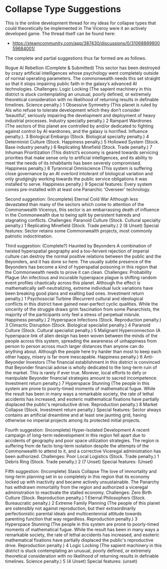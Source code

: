 # Collapse Type Suggestions

This is the online development thread for my ideas for collapse types that could theoretically be implemented in The Viceroy were it an actively developed game.  The thread itself can be found here:
* https://steamcommunity.com/app/387430/discussions/0/3106888980059684001/

The complete and partial suggestions thus far formed are as follows.

Rogue AI Rebellion (Complete & Submitted)
This sector has been destroyed by crazy artificial intelligences whose psychology went completely outside of normal operating parameters. The commonwealth needs this set straight so that it stops impairing public faith in the galaxy’s advanced AI technologies.
Challenges:
Logic Locking (The sapient machinery in this district is stuck contemplating an unusual, poorly defined, or extremely theoretical consideration with no likelihood of returning results in definable timelines. Science penalty.) 1
Obsessive Symmetry (This planet is ruled by AIs who refuse to tolerate development which they don’t consider ‘beautiful’, seriously impairing the development and deployment of heavy industrial processes. Industry specialty penalty.) 2
Rampant Wardrones (The sectors of this planet are controlled by and/or dedicated to fighting against control by AI wardrones, and the galaxy is horrified. Influence penalty.). 3
Biological Embargo (Stock. Biological specialty penalty.) 4
Determinist Culture (Stock. Happiness penalty.) 5
Hollowed System (Stock. Base industry penalty.) 6
Replicating Minefield (Stock. Trade penalty.) 7
Inhuman Prioritization (This district’s economy is geared towards servicing priorities that make sense only to artificial intelligences, and its ability to meet the needs of its inhabitants has been severely compromised. Happiness penalty.) 8
Tyrannical Omniscience (This system is suffering close governance by an AI overlord intolerant of biological variation and only grudgingly working towards the public service obligations it was installed to serve. Happiness penalty.) 9
Special features:
Every system comes pre-installed with at least one Panarchic 'Overseer' technology.


Second suggestion:  (Incomplete)
Eternal Cold War
Although less devastated than many of the sectors which come to attention of the Commonwealth Viceroys, this sector is an embarrassing death of influence in the Commonwealth due to being split by persistent hatreds and stagnating conflicts.
Challenges:
Paranoid Culture (Stock. Cultural specialty penalty.)  1
Replicating Minefield (Stock.  Trade penalty.)  2
(8 Unset)
Special features:
Sector retains some Commonwealth projects, most commonly patriotic indoctrination.

Third suggestion:  (Complete?)
Haunted by Beyonders
A combination of twisted hyperspatial geography and a too-fervent rejection of imperial culture can destroy the normal positive relations between the public and the Beyonders, and it has done so here.  The usually subtle presence of the Beyonders has become a kind of hyperspatial poisoning in this region that the Commonwealth needs to prove it can clean.
Challenges:
Probability Plague (An infectious and incurable hyperspace plague is shifting random event profiles chaotically across this planet.  Although the effect is mathematically self-neutralizing, extreme individual luck variations have been breaking good plans and exalting bad ones.  Investment return penalty.)  1
Psychosocial Turbine (Recurrent cultural and ideological conflicts in this district have gained near-perfect cyclic qualities.  While the sincerity of the struggle draws grim fascination from some Panarchists, the majority of the participants only feel a stress of perpetual misrule.  Happiness penalty.)  2
Hyperspace Infections (Stock.  Reproduction penalty.)  3
Climactic Disruption (Stock.  Biological specialist penalty.)  4
Paranoid Culture (Stock.  Cultural specialist penalty.)  5
Malignant Hyperconnection (A hyperspace link of alien design has been woven between the minds of the people across this system, spreading the awareness of unhappiness from person to person across much larger distances than anyone can do anything about.  Although the people here try harder than most to keep each other happy, misery is far more inescapable.  Happiness penalty.) 6
Anti-Beyonder Investors (The financial establishment in this district is convinced that Beyonder financial advise is wholly dedicated to the long-term ruin of the market.  This is rarely if ever true.  Morever, local efforts to defy or manipulate Beyonder financial strategies amount to sacred incompetence.  Investment return penalty.)  7
Hyperspace Stunning (The people in this system are prone to poorly-timed moments of mathematical fugue.  While the result has been in many ways a remarkable society, the rate of lethal accidents has increased, and esoteric mathematical fixations have partially displaced the public's reproductive drive.  Reproduction penalty.)  8
Market Collapse (Stock.  Investment return penalty.)
Special features:
Sector always contains an artificial dreamtime and at least one jaunting grid, having otherwise no imperial projects among its protected initial projects.

Fourth suggestion: (Incomplete)
Hyper-Isolated Development
A recent campaign of long-term redevelopment in this region fell apart due to accidents of geography and poor space utilization strategies.  The region is suffering from de facto long-term isolation despite the attempts of the Commonwealth to attend to it, and a corrective Viceregal administration has been authorized.
Challenges:
Poor Local Logistics (Stock.  Trade penalty.)  1
Debris Ring (Stock.  Trade penalty.)  2
(7 Unset)
Special features:
(Unset)

Fifth suggestion: (Incomplete)
Stasis Collapse
The love of immortality and long-term planning set in so completely in this region that its economy locked up with inactivity and became actively unsustainable.  The Panarchy has withdrawn immortality from the region and authorized a viceregal administration to reactivate the stalled economy.
Challenges:
Zero Birth Culture (Stock.  Reproduction penalty.)  1
Eternal Philosophers  (Stock.  Bureaucratic penalty.)  2
Extreme Family Planning  (The people of this planet are ostensibly not against reproduction, but their extraordinarily perfectionistic parental ideals and multicentennial attitude towards parenting function that way regardless.  Reproduction penalty.)  3
Hyperspace Stunning (The people in this system are prone to poorly-timed moments of mathematical fugue.  While the result has been in many ways a remarkable society, the rate of lethal accidents has increased, and esoteric mathematical fixations have partially displaced the public's reproductive drive.  Reproduction penalty.)  4
Logic Locking (The sapient machinery in this district is stuck contemplating an unusual, poorly defined, or extremely theoretical consideration with no likelihood of returning results in definable timelines. Science penalty.)  5
(4 Unset)
Special features:
(unset)